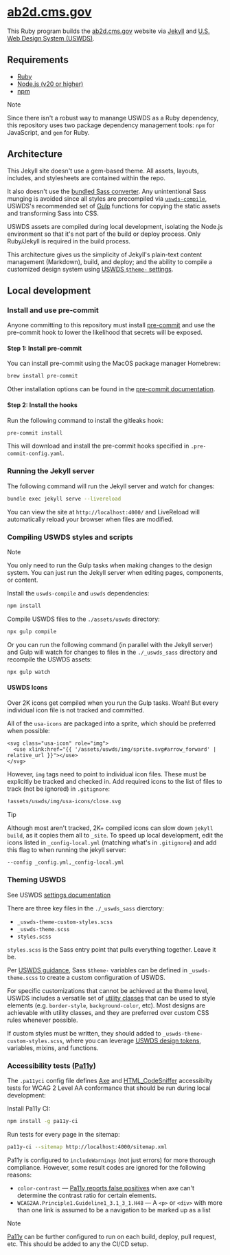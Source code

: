 # [ab2d.cms.gov](https://ab2d.cms.gov/)

This Ruby program builds the [ab2d.cms.gov](https://ab2d.cms.gov/) website via [Jekyll](https://jekyllrb.com/) and [U.S. Web Design System (USWDS)](https://designsystem.digital.gov/).

## Requirements

- [Ruby](https://www.ruby-lang.org/en/)
- [Node.js (v20 or higher)](https://nodejs.org/en/download/)
- [npm](https://www.npmjs.com/get-npm)

> [!NOTE]
> Since there isn't a robust way to manange USWDS as a Ruby dependency, this repository uses two package dependency management tools: `npm` for JavaScript, and `gem` for Ruby.

## Architecture

This Jekyll site doesn't use a gem-based theme. All assets, layouts, includes, and stylesheets are contained within the repo.

It also doesn't use the [bundled Sass converter](https://jekyllrb.com/docs/configuration/sass/). Any unintentional Sass munging is avoided since all styles are precompiled via [`uswds-compile`](https://github.com/uswds/uswds-compile), USWDS's recommended set of [Gulp](https://gulpjs.com/) functions for copying the static assets and transforming Sass into CSS.

USWDS assets are compiled during local development, isolating the Node.js environment so that it's not part of the build or deploy process. Only Ruby/Jekyll is required in the build process.

This architecture gives us the simplicity of Jekyll's plain-text content management (Markdown), build, and deploy; and the ability to compile a customized design system using [USWDS `$theme-` settings](https://designsystem.digital.gov/documentation/settings/).

## Local development

### Install and use pre-commit

Anyone committing to this repository must install [pre-commit](https://pre-commit.com/) and use the pre-commit hook to lower the likelihood that secrets will be exposed.

#### Step 1: Install pre-commit

You can install pre-commit using the MacOS package manager Homebrew:

```sh
brew install pre-commit
```

Other installation options can be found in the [pre-commit documentation](https://pre-commit.com/#install).

#### Step 2: Install the hooks

Run the following command to install the gitleaks hook:

```sh
pre-commit install
```

This will download and install the pre-commit hooks specified in `.pre-commit-config.yaml`.

### Running the Jekyll server

The following command will run the Jekyll server and watch for changes:

```sh
bundle exec jekyll serve --livereload
```

You can view the site at `http://localhost:4000/` and LiveReload will automatically reload your browser when files are modified.

### Compiling USWDS styles and scripts

> [!NOTE]
> You only need to run the Gulp tasks when making changes to the design system. You can just run the Jekyll server when editing pages, components, or content.

Install the `uswds-compile` and `uswds` dependencies:

```sh
npm install
```

Compile USWDS files to the `./assets/uswds` directory:

```sh
npx gulp compile
```

Or you can run the following command (in parallel with the Jekyll server) and Gulp will watch for changes to files in the `./_uswds_sass` directory and recompile the USWDS assets:

```sh
npx gulp watch
```

#### USWDS Icons

Over 2K icons get compiled when you run the Gulp tasks. Woah! But every individual icon file is not tracked and committed.

All of the `usa-icons` are packaged into a sprite, which should be preferred when possible:

```
<svg class="usa-icon" role="img">
  <use xlink:href="{{ '/assets/uswds/img/sprite.svg#arrow_forward' | relative_url }}"></use>
</svg>
```

However, `img` tags need to point to individual icon files. These must be explicitly be tracked and checked in. Add required icons to the list of files to track (not be ignored) in `.gitignore`:

```sh
!assets/uswds/img/usa-icons/close.svg
```

> [!TIP]
> Although most aren't tracked, 2K+ compiled icons can slow down `jekyll build`, as it copies them all to `_site`. To speed up local development, edit the icons listed in `_config-local.yml` (matching what's in `.gitignore`) and add this flag to when running the jekyll server:
> ```sh
> --config _config.yml,_config-local.yml
> ```

### Theming USWDS

See USWDS [settings documentation](https://designsystem.digital.gov/documentation/settings/)

There are three key files in the `./_uswds_sass` dierctory:

- `_uswds-theme-custom-styles.scss`
- `_uswds-theme.scss`
- `styles.scss`

`styles.scss` is the Sass entry point that pulls everything together. Leave it be.

Per [USWDS guidance](https://designsystem.digital.gov/documentation/settings/), Sass `$theme-` variables can be defined in `_uswds-theme.scss` to create a custom configuration of USWDS.

For specific customizations that cannot be achieved at the theme level, USWDS includes a versatile set of [utility classes](https://designsystem.digital.gov/utilities/) that can be used to style elements (e.g. `border-style`, `background-color`, etc). Most designs are achievable with utility classes, and they are preferred over custom CSS rules whenever possible.

If custom styles must be written, they should added to `_uswds-theme-custom-styles.scss`, where you can leverage [USWDS design tokens](https://designsystem.digital.gov/design-tokens/), variables, mixins, and functions.

### Accessibility tests ([Pa11y](https://pa11y.org/))

The `.pa11yci` config file defines [Axe](https://github.com/dequelabs/axe-core) and [HTML_CodeSniffer](https://squizlabs.github.io/HTML_CodeSniffer/) accessibilty tests for WCAG 2 Level AA conformance that should be run during local development:

Install Pa11y CI:

```sh
npm install -g pa11y-ci
```

Run tests for every page in the sitemap:
```sh
pa11y-ci --sitemap http://localhost:4000/sitemap.xml
```

Pa11y is configured to `includeWarnings` (not just errors) for more thorough compliance. However, some result codes are ignored for the following reasons:

- `color-contrast` — [Pa11y reports false positives](https://github.com/pa11y/pa11y/issues/633) when axe can't determine the contrast ratio for certain elements.
- `WCAG2AA.Principle1.Guideline1_3.1_3_1.H48` — A `<p>` or `<div>` with more than one link is assumed to be a navigation to be marked up as a list

> [!NOTE]
> [Pa11y](https://pa11y.org/) can be further configured to run on each build, deploy, pull request, etc. This should be added to any the CI/CD setup.